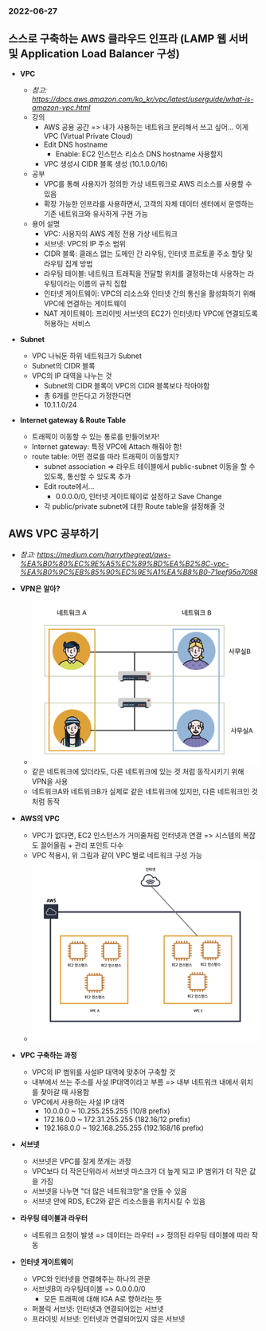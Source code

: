 ### 2022-06-27

## 스스로 구축하는 AWS 클라우드 인프라 (LAMP 웹 서버 및 Application Load Balancer 구성)
- **VPC**
  - *참고: https://docs.aws.amazon.com/ko_kr/vpc/latest/userguide/what-is-amazon-vpc.html*
  - 강의
    - AWS 공용 공간 => 내가 사용하는 네트워크 분리해서 쓰고 싶어... 이게 VPC (Virtual Private Cloud)
    - Edit DNS hostname
      - Enable: EC2 인스턴스 리소스 DNS hostname 사용할지
    - VPC 생성시 CIDR 블록 생성 (10.1.0.0/16)
  - 공부
    - VPC를 통해 사용자가 정의한 가상 네트워크로 AWS 리소스를 사용할 수 있음
    - 확장 가능한 인프라를 사용하면서, 고객의 자체 데이터 센터에서 운영하는 기존 네트워크와 유사하게 구현 가능
  - 용어 설명
    - VPC: 사용자의 AWS 계정 전용 가상 네트워크
    - 서브넷: VPC의 IP 주소 범위
    - CIDR 블록: 클래스 없는 도메인 간 라우팅, 인터넷 프로토콜 주소 할당 및 라우팅 집계 방법
    - 라우팅 테이블: 네트워크 트래픽을 전달할 위치를 결정하는데 사용하는 라우팅이라는 이름의 규칙 집합
    - 인터넷 게이트웨이: VPC의 리소스와 인터넷 간의 통신을 활성화하기 위해 VPC에 연결하는 게이트웨이
    - NAT 게이트웨이: 프라이빗 서브넷의 EC2가 인터넷/타 VPC에 연결되도록 허용하는 서비스

- **Subnet**
  - VPC 나눠둔 하위 네트워크가 Subnet
  - Subnet의 CIDR 블록
  - VPC의 IP 대역을 나누는 것
    - Subnet의 CIDR 블록이 VPC의 CIDR 블록보다 작아야함
    - 총 6개를 만든다고 가정한다면
    - 10.1.1.0/24

- **Internet gateway & Route Table**
  - 트래픽이 이동할 수 있는 통로를 만들어보자!
  - Internet gateway: 특정 VPC에 Attach 해줘야 함!
  - route table: 어떤 경로를 따라 트래픽이 이동할지? 
    - subnet association => 라우트 테이블에서 public-subnet 이동을 할 수 있도록, 통신할 수 있도록 추가
    - Edit route에서...
      - 0.0.0.0/0, 인터넷 게이트웨이로 설정하고 Save Change
    - 각 public/private subnet에 대한 Route table을 설정해줄 것

## AWS VPC 공부하기
- *참고: https://medium.com/harrythegreat/aws-%EA%B0%80%EC%9E%A5%EC%89%BD%EA%B2%8C-vpc-%EA%B0%9C%EB%85%90%EC%9E%A1%EA%B8%B0-71eef95a7098*
- **VPN은 알아?**
  - ![](../images/2022-06-27-VPN.png)
  - 같은 네트워크에 있더라도, 다른 네트워크에 있는 것 처럼 동작시키기 위해 VPN을 사용
  - 네트워크A와 네트워크B가 실제로 같은 네트워크에 있지만, 다른 네트워크인 것 처럼 동작

- **AWS의 VPC**
  - VPC가 없다면, EC2 인스턴스가 거미줄처럼 인터넷과 연결 => 시스템의 복잡도 끌어올림 + 관리 포인트 다수
  - VPC 적용시, 위 그림과 같이 VPC 별로 네트워크 구성 가능
  - ![](../images/2022-06-27-VPC.png)

- **VPC 구축하는 과정**
  - VPC의 IP 범위를 사설IP 대역에 맞추어 구축할 것
  - 내부에서 쓰는 주소를 사설 IP대역이라고 부름 => 내부 네트워크 내에서 위치를 찾아갈 때 사용함
  - VPC에서 사용하는 사설 IP 대역
    - 10.0.0.0 ~ 10.255.255.255 (10/8 prefix)
    - 172.16.0.0 ~ 172.31.255.255 (182.16/12 prefix)
    - 192.168.0.0 ~ 192.168.255.255 (192.168/16 prefix)

- **서브넷**
  - 서브넷은 VPC를 잘게 쪼개는 과정
  - VPC보다 더 작은단위라서 서브넷 마스크가 더 높게 되고 IP 범위가 더 작은 값을 가짐
  - 서브넷을 나누면 "더 많은 네트워크망"을 만들 수 있음
  - 서브넷 안에 RDS, EC2와 같은 리소스들을 위치시킬 수 있음

- **라우팅 테이블과 라우터**
  - 네트워크 요청이 발생 => 데이터는 라우터 => 정의된 라우팅 테이블에 따라 작동

- **인터넷 게이트웨이**
  - VPC와 인터넷을 연결해주는 하나의 관문
  - 서브넷B의 라우팅테이블 => 0.0.0.0/0 
    - 모든 트래픽에 대해 IGA A로 향하라는 뜻
  - 퍼블릭 서브넷: 인터넷과 연결되어있는 서브넷 
  - 프라이빗 서브넷: 인터넷과 연결되어있지 않은 서브넷
